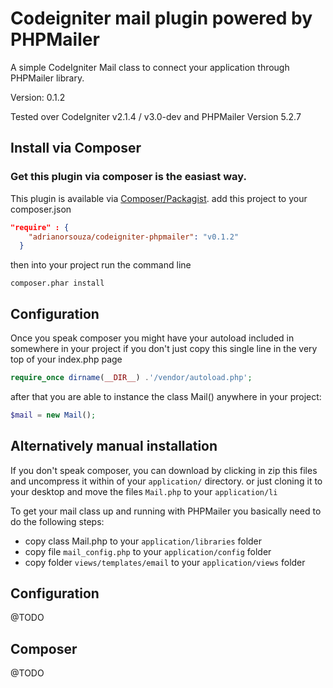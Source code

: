 # Codeigniter mail plugin powered by PHPMailer

A simple CodeIgniter Mail class to connect your application through PHPMailer library.

Version: 0.1.2

Tested over CodeIgniter v2.1.4 / v3.0-dev and PHPMailer Version 5.2.7

## Install via Composer

### Get this plugin via composer is the easiast way.
This plugin is available via [Composer/Packagist](https://packagist.org/packages/adrianorsouza/codeigniter-phpmailer). add this project to your composer.json

```JSON
"require" : {
    "adrianorsouza/codeigniter-phpmailer": "v0.1.2"
  }
```
then into your project run the command line
```CLI
composer.phar install
```

## Configuration
Once you speak composer you might have your autoload included in somewhere in your project if you don't just copy this single line in the very top of your index.php page
```PHP
require_once dirname(__DIR__) .'/vendor/autoload.php';
```
after that you are able to instance the class Mail() anywhere in your project:
```PHP
$mail = new Mail();
```

## Alternatively manual installation
If you don't speak composer, you can download by clicking in zip this files and uncompress it within of your ``application/`` directory.
or just cloning it to your desktop and move the files ``Mail.php`` to your ``application/li``

To get your mail class up and running with PHPMailer you basically need to do the following steps:
- copy class Mail.php to your ``application/libraries`` folder
- copy file ``mail_config.php`` to your ``application/config`` folder
- copy folder ``views/templates/email`` to your ``application/views`` folder

## Configuration

@TODO

## Composer
@TODO
